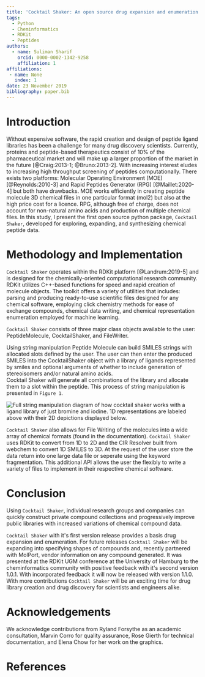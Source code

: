```yaml
---
title: 'Cocktail Shaker: An open source drug expansion and enumeration library for peptides'
tags:
  - Python
  - Cheminformatics
  - RDKit
  - Peptides
authors:
  - name: Suliman Sharif
    orcid: 0000-0002-1342-9258
    affiliation: 1
affiliations:
 - name: None
   index: 1
date: 23 November 2019
bibliography: paper.bib
---
```


# Introduction

Without expensive software, the rapid creation and design of peptide ligand libraries has been a
challenge for many drug discovery scientists. Currently, proteins and peptide-based therapeutics consist of 10% of the 
pharmaceutical market and will make up a larger proportion of the market in the future [@Craig:2013-1; @Bruno:2013-2]. With increasing interest
eludes to increasing high throughput screening of peptides computationally. There exists two platforms: Molecular Operating 
Environment (MOE) [@Reynolds:2010-3] and Rapid Peptides Generator (RPG) [@Maillet:2020-4] but both have drawbacks. MOE works efficiently in creating peptide molecule 3D chemical 
files in one particular format (mol2) but also at the high price cost for a licence. RPG, although free of charge, does not account
for non-natural amino acids and production of multiple chemical files. In this study, I present the first open source python package,
 ```Cocktail Shaker```, developed for exploring, expanding, and synthesizing chemical peptide data.

# Methodology and Implementation

```Cocktail Shaker``` operates within the RDKit platform [@Landrum:2019-5] and is designed for the chemically-oriented
computational research community. RDKit utilizes C++-based functions for speed and rapid creation of molecule objects.
The toolkit offers a variety of utilities that includes: parsing and producing ready-to-use scientific files
designed for any chemical software, employing click chemistry methods for ease of exchange compounds, chemical data writing, 
and chemical representation enumeration employed for machine learning.

```Cocktail Shaker``` consists of three major class objects available to the user: PeptideMolecule, CocktailShaker, and FileWriter.

Using string manipulation Peptide Molecule can build SMILES strings with allocated slots defined by the user. The user can
then enter the produced SMILES into the CocktailShaker object with a library of ligands represented by smiles and optional arguments
of whether to include generation of stereoisomers and/or natural amino acids.  
Cocktail Shaker will generate all combinations of the library and allocate them to a slot within the peptide. This process of 
string manipulation is presented in ```Figure 1```.

![Full string manipulation diagram of how cocktail shaker works with a ligand library of just bromine and iodine. 1D representations are labeled above with their 2D depictions displayed below.](https://raw.githubusercontent.com/Sulstice/cocktail-shaker/master/images/figure_1.png)
  

```Cocktail Shaker``` also allows for File Writing of the molecules into a wide array of chemical formats (found in the documentation).
```Cocktail Shaker ``` uses RDKit to convert from 1D to 2D and the CIR Resolver built from webchem to convert 1D SMILES to 3D. At the request 
of the user store the data return into one large data file or seperate using the keyword fragmentation. This additional API
allows the user the flexibly to write a variety of files to implement in their respective chemical software.  

# Conclusion

Using  ```Cocktail Shaker```, individual research groups and companies can quickly construct private compound collections and progressively improve public
libraries with increased variations of chemical compound data.

```Cocktail Shaker``` with it's first version release provides a basis drug expansion and enumeration. For future
releases ```Cocktail Shaker``` will be expanding into specifying shapes of compounds and, recently partnered with MolPort,
vendor information on any compound generated. It was presented at the RDKit UGM conference at the University of Hamburg
to the cheminformatics community with positive feedback with it's second version 1.0.1. With incorporated feedback it will now be
released with version 1.1.0. With more contributions ```Cocktail Shaker``` will be an exciting time for drug library creation 
and drug discovery for scientists and engineers alike. 

# Acknowledgements

We acknowledge contributions from Ryland Forsythe as an academic consultation, Marvin Corro for quality assurance, Rose Gierth
for technical documentation, and Elena Chow for her work on the graphics. 

# References
